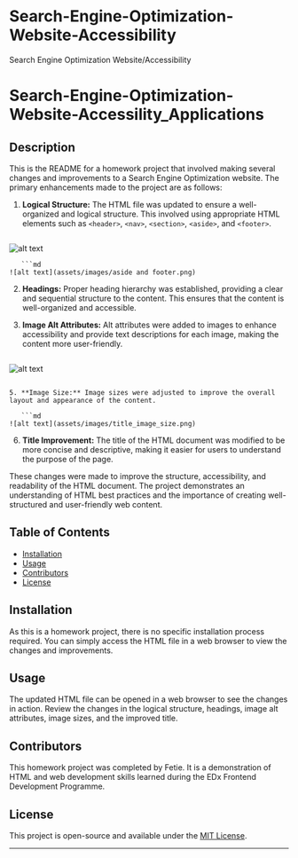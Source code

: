 # Search-Engine-Optimization-Website-Accessibility
Search Engine Optimization Website/Accessibility

# Search-Engine-Optimization-Website-Accessility_Applications

## Description

This is the README for a homework project that involved making several changes and improvements to a Search Engine Optimization website. The primary enhancements made to the project are as follows:

1. **Logical Structure:** The HTML file was updated to ensure a well-organized and logical structure. This involved using appropriate HTML elements such as `<header>`, `<nav>`, `<section>`, `<aside>`, and `<footer>`.
 
   ```md
![alt text](assets/images/header.png)
```
   ```md
![alt text](assets/images/aside and footer.png)
```

2. **Headings:** Proper heading hierarchy was established, providing a clear and sequential structure to the content. This ensures that the content is well-organized and accessible.


3. **Image Alt Attributes:** Alt attributes were added to images to enhance accessibility and provide text descriptions for each image, making the content more user-friendly.
   ```md
![alt text](assets/images/alt_attributions.png)
```

5. **Image Size:** Image sizes were adjusted to improve the overall layout and appearance of the content.

   ```md
![alt text](assets/images/title_image_size.png)
```
6. **Title Improvement:** The title of the HTML document was modified to be more concise and descriptive, making it easier for users to understand the purpose of the page.

These changes were made to improve the structure, accessibility, and readability of the HTML document. The project demonstrates an understanding of HTML best practices and the importance of creating well-structured and user-friendly web content.

## Table of Contents

* [Installation](#installation)
* [Usage](#usage)
* [Contributors](#contributors)
* [License](#license)

## Installation

As this is a homework project, there is no specific installation process required. You can simply access the HTML file in a web browser to view the changes and improvements.

## Usage

The updated HTML file can be opened in a web browser to see the changes in action. Review the changes in the logical structure, headings, image alt attributes, image sizes, and the improved title.

## Contributors

This homework project was completed by Fetie. It is a demonstration of HTML and web development skills learned during the EDx Frontend Development Programme. 

## License

This project is open-source and available under the [MIT License](https://choosealicense.com/licenses/mit/).

---
